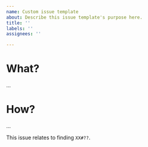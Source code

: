 ```yaml
---
name: Custom issue template
about: Describe this issue template's purpose here.
title: ''
labels: ''
assignees: ''

---
```


# What?

...

# How?

...

This issue relates to finding `XX#??`.
